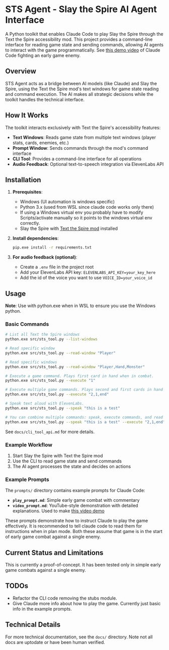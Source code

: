 # STS Agent - Slay the Spire AI Agent Interface

A Python toolkit that enables Claude Code to play Slay the Spire through the Text the Spire accessibility mod. This project provides a command-line interface for reading game state and sending commands, allowing AI agents to interact with the game programmatically. See [this demo video](https://www.youtube.com/watch?v=W46J357-c44) of Claude Code fighting an early game enemy.

## Overview

STS Agent acts as a bridge between AI models (like Claude) and Slay the Spire, using the Text the Spire mod's text windows for game state reading and command execution. The AI makes all strategic decisions while the toolkit handles the technical interface.

## How It Works

The toolkit interacts exclusively with Text the Spire's accessibility features:

- **Text Windows**: Reads game state from multiple text windows (player stats, cards, enemies, etc.)
- **Prompt Window**: Sends commands through the mod's command interface
- **CLI Tool**: Provides a command-line interface for all operations
- **Audio Feedback**: Optional text-to-speech integration via ElevenLabs API

## Installation

1. **Prerequisites**:
   - Windows (UI automation is windows specific)
   - Python 3.x (used from WSL since claude code works only there)
   - If using a Windows virtual env you probably have to modify Scripts/activate manually so it points to the windows virtual env correctly.
   - Slay the Spire with [Text the Spire mod](https://github.com/Wensber/TextTheSpire) installed

2. **Install dependencies**:
   ```bash
   pip.exe install -r requirements.txt
   ```

3. **For audio feedback (optional)**:
   - Create a `.env` file in the project root
   - Add your ElevenLabs API key: `ELEVENLABS_API_KEY=your_key_here`
   - Add the id of the voice you want to use `VOICE_ID=your_voice_id`

## Usage

**Note**: Use with python.exe when in WSL to ensure you use the Windows python.

### Basic Commands

```bash
# List all Text the Spire windows
python.exe src/sts_tool.py --list-windows

# Read specific window
python.exe src/sts_tool.py --read-window "Player"

# Read specific windows
python.exe src/sts_tool.py --read-window "Player,Hand,Monster"

# Execute a game command. Plays first card in hand when in combat.
python.exe src/sts_tool.py --execute "1"

# Execute multiple game commands. Plays second and first cards in hand and ends turn when in combat.
python.exe src/sts_tool.py --execute "2,1,end"

# Speak text aloud with ElevenLabs.
python.exe src/sts_tool.py --speak "this is a test"

# You can combine multiple commands: speak, execute commands, and read windows (commands are always executed first)
python.exe src/sts_tool.py --speak "this is a test" --execute "2,1,end" --read-window "Player,Hand,Monster"
```

See `docs/cli_tool_api.md` for more details.

### Example Workflow

1. Start Slay the Spire with Text the Spire mod
2. Use the CLI to read game state and send commands
3. The AI agent processes the state and decides on actions

### Example Prompts

The `prompts/` directory contains example prompts for Claude Code:

- **`play_prompt.md`**: Simple early game combat with commentary
- **`video_prompt.md`**: YouTube-style demonstration with detailed explanations. Used to make [this video demo](https://www.youtube.com/watch?v=W46J357-c44)

These prompts demonstrate how to instruct Claude to play the game effectively.  It is recommended to tell claude code to read them for instructions when in plan mode. Both these assume that game is in the start of early game combat against a single enemy.

## Current Status and Limitations

This is currently a proof-of-concept. It has been tested only in simple early game combats against a single enemy.

## TODOs

- Refactor the CLI code removing the stubs module.
- Give Claude more info about how to play the game. Currently just basic info in the example prompts.

## Technical Details

For more technical documentation, see the `docs/` directory. Note not all docs are uptodate or have been human verified.